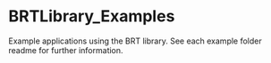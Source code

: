# BRTLibrary_Examples
Example applications using the BRT library. See each example folder readme for further information. 
